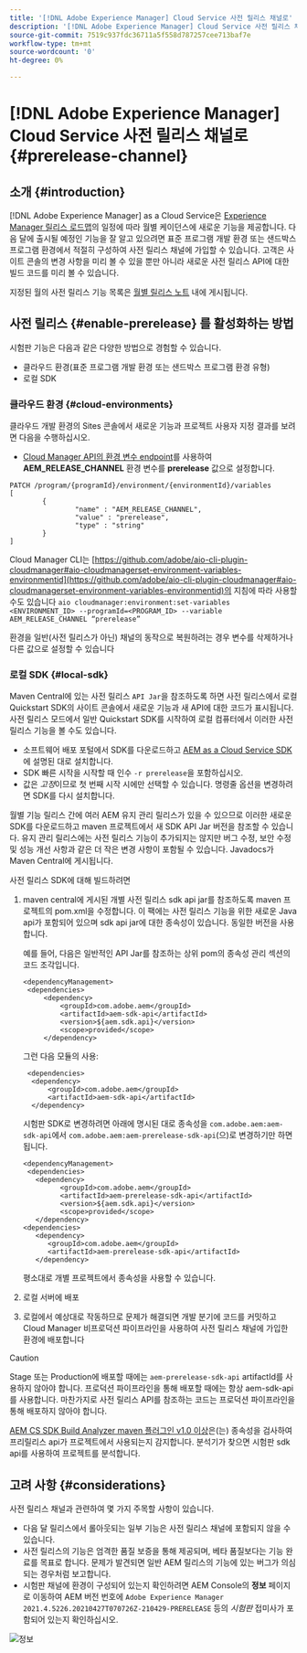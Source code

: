 ```yaml
---
title: '[!DNL Adobe Experience Manager] Cloud Service 사전 릴리스 채널로'
description: '[!DNL Adobe Experience Manager] Cloud Service 사전 릴리스 채널로'
source-git-commit: 7519c937fdc36711a5f558d787257cee713baf7e
workflow-type: tm+mt
source-wordcount: '0'
ht-degree: 0%

---
```



# [!DNL Adobe Experience Manager] Cloud Service 사전 릴리스 채널로  {#prerelease-channel}


## 소개 {#introduction}

[!DNL Adobe Experience Manager] as a Cloud Service은  [Experience Manager 릴리스 로드맵](https://experienceleague.adobe.com/docs/experience-manager-release-information/aem-release-updates/update-releases-roadmap.html?lang=en#aem-as-cloud-service)의 일정에 따라 월별 케이던스에 새로운 기능을 제공합니다. 다음 달에 출시될 예정인 기능을 잘 알고 있으려면 표준 프로그램 개발 환경 또는 샌드박스 프로그램 환경에서 적절히 구성하여 사전 릴리스 채널에 가입할 수 있습니다. 고객은 사이트 콘솔의 변경 사항을 미리 볼 수 있을 뿐만 아니라 새로운 사전 릴리스 API에 대한 빌드 코드를 미리 볼 수 있습니다.

지정된 월의 사전 릴리스 기능 목록은 [월별 릴리스 노트](/help/release-notes/release-notes-cloud/release-notes-current.md) 내에 게시됩니다.

## 사전 릴리스 {#enable-prerelease} 를 활성화하는 방법

시험판 기능은 다음과 같은 다양한 방법으로 경험할 수 있습니다.

* 클라우드 환경(표준 프로그램 개발 환경 또는 샌드박스 프로그램 환경 유형)
* 로컬 SDK

### 클라우드 환경 {#cloud-environments}

클라우드 개발 환경의 Sites 콘솔에서 새로운 기능과 프로젝트 사용자 지정 결과를 보려면 다음을 수행하십시오.

* [Cloud Manager API의 환경 변수 endpoint](https://www.adobe.io/apis/experiencecloud/cloud-manager/api-reference.html#/Variables/patchEnvironmentVariables)를 사용하여 **AEM_RELEASE_CHANNEL** 환경 변수를 **prerelease** 값으로 설정합니다.

```
PATCH /program/{programId}/environment/{environmentId}/variables
[
        {
                "name" : "AEM_RELEASE_CHANNEL",
                "value" : "prerelease",
                "type" : "string"
        }
]
```

Cloud Manager CLI는 [https://github.com/adobe/aio-cli-plugin-cloudmanager#aio-cloudmanagerset-environment-variables-environmentid](https://github.com/adobe/aio-cli-plugin-cloudmanager#aio-cloudmanagerset-environment-variables-environmentid)의 지침에 따라 사용할 수도 있습니다
```aio cloudmanager:environment:set-variables <ENVIRONMENT_ID> --programId=<PROGRAM_ID> --variable AEM_RELEASE_CHANNEL “prerelease”```


환경을 일반(사전 릴리스가 아닌) 채널의 동작으로 복원하려는 경우 변수를 삭제하거나 다른 값으로 설정할 수 있습니다

### 로컬 SDK {#local-sdk}

Maven Central에 있는 사전 릴리스 `API Jar`을 참조하도록 하면 사전 릴리스에서 로컬 Quickstart SDK의 사이트 콘솔에서 새로운 기능과 새 API에 대한 코드가 표시됩니다. 사전 릴리스 모드에서 일반 Quickstart SDK를 시작하여 로컬 컴퓨터에서 이러한 사전 릴리스 기능을 볼 수도 있습니다.

* 소프트웨어 배포 포털에서 SDK를 다운로드하고 [AEM as a Cloud Service SDK](/help/implementing/developing/aem-as-a-cloud-service-sdk.md#accessing-the-aem-as-a-cloud-service-sdk.)에 설명된 대로 설치합니다.
* SDK 빠른 시작을 시작할 때 인수 `-r prerelease`을 포함하십시오.
* 값은 *고정*&#x200B;이므로 첫 번째 시작 시에만 선택할 수 있습니다. 명령줄 옵션을 변경하려면 SDK를 다시 설치합니다.

월별 기능 릴리스 간에 여러 AEM 유지 관리 릴리스가 있을 수 있으므로 이러한 새로운 SDK를 다운로드하고 maven 프로젝트에서 새 SDK API Jar 버전을 참조할 수 있습니다. 유지 관리 릴리스에는 사전 릴리스 기능이 추가되지는 않지만 버그 수정, 보안 수정 및 성능 개선 사항과 같은 더 작은 변경 사항이 포함될 수 있습니다.
Javadocs가 Maven Central에 게시됩니다.

사전 릴리스 SDK에 대해 빌드하려면

1. maven central에 게시된 개별 사전 릴리스 sdk api jar를 참조하도록 maven 프로젝트의 pom.xml을 수정합니다. 이 팩에는 사전 릴리스 기능을 위한 새로운 Java api가 포함되어 있으며 sdk api jar에 대한 종속성이 있습니다. 동일한 버전을 사용합니다.

   예를 들어, 다음은 일반적인 API Jar를 참조하는 상위 pom의 종속성 관리 섹션의 코드 조각입니다.

   ```
   <dependencyManagement>
    <dependencies>
        <dependency>
            <groupId>com.adobe.aem</groupId>
            <artifactId>aem-sdk-api</artifactId>
            <version>${aem.sdk.api}</version>
            <scope>provided</scope>
        </dependency>
   ```

   그런 다음 모듈의 사용:

   ```
    <dependencies>
     <dependency>
         <groupId>com.adobe.aem</groupId>
         <artifactId>aem-sdk-api</artifactId>
     </dependency>
   ```

   시험판 SDK로 변경하려면 아래에 명시된 대로 종속성을 `com.adobe.aem:aem-sdk-api`에서 `com.adobe.aem:aem-prerelease-sdk-api`(으)로 변경하기만 하면 됩니다.

   ```
   <dependencyManagement>
    <dependencies>
      <dependency>
            <groupId>com.adobe.aem</groupId>
            <artifactId>aem-prerelease-sdk-api</artifactId>
            <version>${aem.sdk.api}</version>
            <scope>provided</scope>
      </dependency>
   <dependencies>
      <dependency>
         <groupId>com.adobe.aem</groupId>
         <artifactId>aem-prerelease-sdk-api</artifactId>
      </dependency>
   ```

   평소대로 개별 프로젝트에서 종속성을 사용할 수 있습니다.

1. 로컬 서버에 배포
1. 로컬에서 예상대로 작동하므로 문제가 해결되면 개발 분기에 코드를 커밋하고 Cloud Manager 비프로덕션 파이프라인을 사용하여 사전 릴리스 채널에 가입한 환경에 배포합니다

>[!CAUTION]
> 
> Stage 또는 Production에 배포할 때에는 `aem-prerelease-sdk-api` artifactId를 사용하지 않아야 합니다. 프로덕션 파이프라인을 통해 배포할 때에는 항상 aem-sdk-api를 사용합니다. 마찬가지로 사전 릴리스 API를 참조하는 코드는 프로덕션 파이프라인을 통해 배포하지 않아야 합니다.

[AEM CS SDK Build Analyzer maven 플러그인 v1.0 이상](https://experienceleague.adobe.com/docs/experience-manager-core-components/using/developing/archetype/build-analyzer-maven-plugin.html?lang=en#developing)은(는) 종속성을 검사하여 프리릴리스 api가 프로젝트에서 사용되는지 감지합니다. 분석기가 찾으면 시험판 sdk api를 사용하여 프로젝트를 분석합니다.

## 고려 사항 {#considerations}

사전 릴리스 채널과 관련하여 몇 가지 주목할 사항이 있습니다.

* 다음 달 릴리스에서 롤아웃되는 일부 기능은 사전 릴리스 채널에 포함되지 않을 수 있습니다.
* 사전 릴리스의 기능은 엄격한 품질 보증을 통해 제공되며, 베타 품질보다는 기능 완료를 목표로 합니다. 문제가 발견되면 일반 AEM 릴리스의 기능에 있는 버그가 의심되는 경우처럼 보고합니다.
* 시험판 채널에 환경이 구성되어 있는지 확인하려면 AEM Console의 **정보** 페이지로 이동하여 AEM 버전 번호에 ```Adobe Experience Manager 2021.4.5226.20210427T070726Z-210429-PRERELEASE``` 등의 *시험판* 접미사가 포함되어 있는지 확인하십시오.

![정보](/help/release-notes/assets/about.png)
